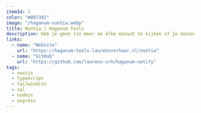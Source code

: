 ```yaml
---
itemId: 1
color: "#0073d1"
image: "/haganum-nuntia.webp"
title: Nuntia | Haganum Tools
description: Heb je geen zin meer om elke minuut te kijken of je docent het cijfer er al op heeft gezet? Hier is de oplossing! Schrijf je in, en ontvang voortaan automatisch een e-mail naar je schoolaccount zodra een nieuw cijfer erop staat!
links:
  - name: "Website"
    url: "https://haganum-tools.laurensverhaar.nl/nuntia"
  - name: "GitHub"
    url: "https://github.com/laurens-vrh/haganum-notify"
tags:
  - nextjs
  - typescript
  - tailwindcss
  - sql
  - nodejs
  - express
---
```

